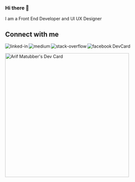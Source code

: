 ### Hi there 👋
I am a Front End Developer and UI UX Designer



## Connect with me

[<img align="left" alt="linked-in" src="https://img.shields.io/badge/linkedin-%230077B5.svg?&style=for-the-badge&logo=linkedin&logoColor=white" />](https://www.linkedin.com/in/marifm1986/)
[<img align="left" alt="medium" src="https://img.shields.io/badge/medium-%2312100E.svg?&style=for-the-badge&logo=medium&logoColor=white" />](https://medium.com/@marifm1986)
[<img align="left" alt="stack-overflow" src="https://img.shields.io/badge/stack%20overflow-FE7A16?logo=stack-overflow&logoColor=white&style=for-the-badge" />](https://stackoverflow.com/users/11303945/arif-matubber)
[<img align="left" alt="facebook" src="https://img.shields.io/badge/facebook-%231877F2.svg?&style=for-the-badge&logo=facebook&logoColor=white" />](https://www.facebook.com/marifm1986)

DevCard

<a href="https://app.daily.dev/marifm1986"><img src="https://api.daily.dev/devcards/40d404fccdf84867994237ea7fe70abe.png?r=nlc" width="400" alt="Arif Matubber's Dev Card"/></a>

